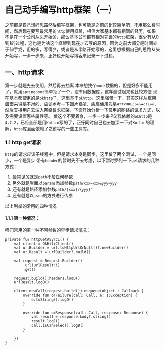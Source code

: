 # 自己动手编写http框架（一）
之前都是自己想好思路然后编写框架，也可能是之前的比较简单吧，不用那么费时间，然后现在要写最常用的`http`使用框架，相信大家基本都有相同的经历，如果不是在一个公司从头开始的，那么基本公司都有相对完善的`http`框架，很少有从0到1的过程，这也是为啥这个框架到现在才去写的原因，因为之前大部分是时间处于伸手党，用的多，写得少，或者是从半路开始写的，这里想根据自己的思路从头开始写，一步一步来，正好也开始写博客来记录一下过程。
## 一、http请求
第一步就是先去使用，然后再去抽离
本来想找个`mock`数据的，但是好多不能用了，就用`springboot`简单搭了一个，没有用数据库，这样测试起来也比较方便
现在基本都使用的是`okhttp`了，这里基于`okhttp`，这里强调一下，其实这样从框架层面来说是不对的，应该参考一下图片框架，底层使用的是`HTTPURLconnection`，然后支持用户去注入网络请求框架，下面开始分析一下常用的网络的请求方式，以及需要设置哪些属性等。
做这个不要着急，一步一步来
PS:我依赖的`okhttp`是`4.7.2`，已经全部是用`Kotlin`写的了，正好同时自己也去加深一下对`Kotlin`的理解，`http`库里面依赖了之前写的一些工具库。
### 1.1 http get请求
`http`的请求应该子线程中，但是请求本身是同步，这里做了两个测试，一个是同步，一个是异步
带有`header`的暂时先不去考虑，以下暂时罗列一下`get`请求的几种方式：
1. 最常见的就是`path`不加任何参数
2. 另外就是后面以`params`添加参数`path?xxx=xxx&yyy=yyy`
3. 还有就是路径添加参数`path/{xxx}/{yyy}"`
4. 还有就是以`json`的方式进行传参

以上列举的常用的四种情况
#### 1.1.1 第一种情况：
咱们常用的第一种不带参数的异步请求情况：
```
private fun httpGetASync1() {
    val client = OkHttpClient()
    val urlBuilder = url.toHttpUrlOrNull()?.newBuilder()
    val urlResult = urlBuilder?.build()

    val request = Request.Builder()
        .url(urlResult!!)
        .get()

    request.build().headers.logD()
    urlResult.logD()

    client.newCall(request.build()).enqueue(object : Callback {
        override fun onFailure(call: Call, e: IOException) {
            e.toString().logD()
        }

        override fun onResponse(call: Call, response: Response) {
            val result = response.body?.string()
            result.logD()
            call.isCanceled().logD()
        }

    })
}
```

